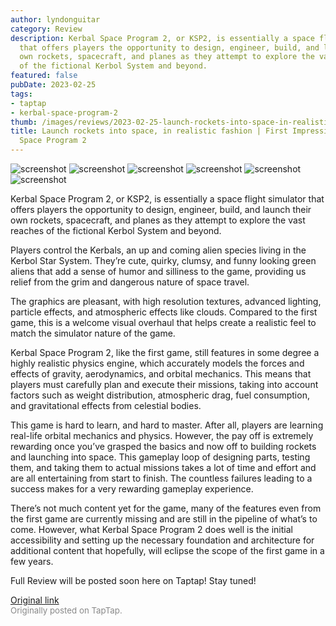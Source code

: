 ```yaml
---
author: lyndonguitar
category: Review
description: Kerbal Space Program 2, or KSP2, is essentially a space flight simulator
  that offers players the opportunity to design, engineer, build, and launch their
  own rockets, spacecraft, and planes as they attempt to explore the vast reaches
  of the fictional Kerbol System and beyond.
featured: false
pubDate: 2023-02-25
tags:
- taptap
- kerbal-space-program-2
thumb: /images/reviews/2023-02-25-launch-rockets-into-space-in-realistic-fashion--first-impressions---kerbal-space-program--0.avif
title: Launch rockets into space, in realistic fashion | First Impressions - Kerbal
  Space Program 2
---
```


<div class="gallery">
  <img src="/images/reviews/2023-02-25-launch-rockets-into-space-in-realistic-fashion--first-impressions---kerbal-space-program--0.avif" alt="screenshot" />
  <img src="/images/reviews/2023-02-25-launch-rockets-into-space-in-realistic-fashion--first-impressions---kerbal-space-program--1.avif" alt="screenshot" />
  <img src="/images/reviews/2023-02-25-launch-rockets-into-space-in-realistic-fashion--first-impressions---kerbal-space-program--2.avif" alt="screenshot" />
  <img src="/images/reviews/2023-02-25-launch-rockets-into-space-in-realistic-fashion--first-impressions---kerbal-space-program--3.avif" alt="screenshot" />
  <img src="/images/reviews/2023-02-25-launch-rockets-into-space-in-realistic-fashion--first-impressions---kerbal-space-program--4.avif" alt="screenshot" />
  <img src="/images/reviews/2023-02-25-launch-rockets-into-space-in-realistic-fashion--first-impressions---kerbal-space-program--5.avif" alt="screenshot" />
</div>

Kerbal Space Program 2, or KSP2, is essentially a space flight simulator that offers players the opportunity to design, engineer, build, and launch their own rockets, spacecraft, and planes as they attempt to explore the vast reaches of the fictional Kerbol System and beyond.

Players control the Kerbals, an up and coming alien species living in the Kerbol Star System. They’re cute, quirky, clumsy, and funny looking green aliens that add a sense of humor and silliness to the game, providing us relief from the grim and dangerous nature of space travel.

The graphics are pleasant, with high resolution textures, advanced lighting, particle effects, and atmospheric effects like clouds. Compared to the first game, this is a welcome visual overhaul that helps create a realistic feel to match the simulator nature of the game.

Kerbal Space Program 2, like the first game, still features in some degree a highly realistic physics engine, which accurately models the forces and effects of gravity, aerodynamics, and orbital mechanics. This means that players must carefully plan and execute their missions, taking into account factors such as weight distribution, atmospheric drag, fuel consumption, and gravitational effects from celestial bodies.

This game is hard to learn, and hard to master. After all, players are learning real-life orbital mechanics and physics. However, the pay off is extremely rewarding once you’ve grasped the basics and now off to building rockets and launching into space. This gameplay loop of designing parts, testing them, and taking them to actual missions takes a lot of time and effort and are all entertaining from start to finish. The countless failures leading to a success makes for a very rewarding gameplay experience.

There’s not much content yet for the game, many of the features even from the first game are currently missing and are still in the pipeline of what’s to come. However, what Kerbal Space Program 2 does well is the initial accessibility and setting up the necessary foundation and architecture for additional content that hopefully, will eclipse the scope of the first game in a few years.

Full Review will be posted soon here on Taptap! Stay tuned!

[Original link](https://www.taptap.io/post/4635703)<br><span style="font-size: 0.95em; color: #888;">Originally posted on TapTap.</span>